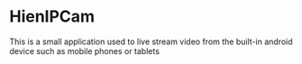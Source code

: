 # HienIPCam
This is a small application used to live stream video from the built-in android device such as mobile phones or tablets
